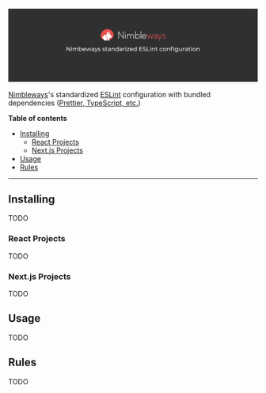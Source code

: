 ![nimble-eslint-config](./banner.png)


[Nimbleways](https://www.nimbleways.com/)'s standardized [ESLint](https://github.com/eslint/eslint) configuration with bundled dependencies ([Prettier, TypeScript, etc.](./package.json))

**Table of contents**

- [Installing](#installing)
  - [React Projects](#react-projects)
  - [Next.js Projects](#nextjs-projects)
- [Usage](#usage)
- [Rules](#rules)

---

## Installing

TODO

### React Projects

TODO

### Next.js Projects

TODO

## Usage

TODO

## Rules

TODO